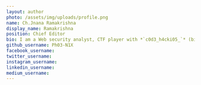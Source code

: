 ```yaml
---
layout: author
photo: /assets/img/uploads/profile.png
name: Ch.Jnana Ramakrishna
display_name: Ramakrishna
position: Chief Editor
bio: I am a Web security analyst, CTF player with *`c0d3_h4cki05_`* (bi0s-Bangalore), Electronics Communication Engineering undergraduate.
github_username: Ph03-N1X
facebook_username: 
twitter_username: 
instagram_username: 
linkedin_username: 
medium_username: 
---
```


